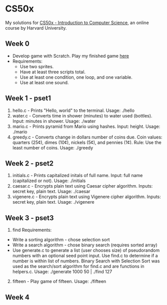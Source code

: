 # CS50x

My solutions for [CS50x - Introduction to Computer Science](https://www.edx.org/course/introduction-computer-science-harvardx-cs50x), an online course by Harvard University.

## Week 0

+ Develop game with Scratch. Play my finished game [here](https://scratch.mit.edu/projects/113792557/)
+ Requirements:
  + Use two sprites.
  + Have at least three scripts total.
  + Use at least one condition, one loop, and one variable.
  + Use at least one sound.

## Week 1 - pset1

1. hello.c  - Prints "Hello, world" to the terminal. Usage: ./hello
2. water.c  - Converts time in shower (minutes) to water used (bottles). Input: minutes in shower. Usage: ./water
3. mario.c  - Prints pyramid from Mario using hashes. Input: height. Usage: ./mario
4. greedy.c - Converts change in dollars number of coins due. Coin values: quarters (25¢), dimes (10¢), nickels (5¢), and pennies (1¢). Rule: Use the least number of coins. Usage: ./greedy

## Week 2 - pset2

1. initials.c - Prints capitalized initals of full name. Input: full name (capitalized or not). Usage: ./initials
2. caesar.c   - Encrypts plain text using Caesar cipher algorithm. Inputs: secret key, plain text. Usage: ./caesar <secretkey>
3. vigenere.c - Encrypts plain text using Vigenere cipher algorithm. Inputs: secret key, plain text. Usage: ./vigenere <secretkey>

## Week 3 - pset3

1. find
Requirements:
  + Write a sorting algorithm - chose selection sort
  + Write a search algorithm  - chose binary search (requires sorted array)
  + Use generate.c to generate a list (user chooses size) of pseudorandom numbers with an optional seed point input. Use find.c to determine if a number is within list of numbers. Binary Search with Selection Sort was used as the search/sort algorithm for find.c and are functions in helpers.c.
Usage: ./generate 1000 50 | ./find 127

2. fifteen - Play game of fifteen. Usage: ./fifteen <boardsize>

## Week 4


